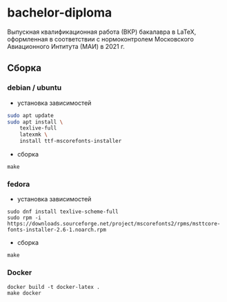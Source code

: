 # bachelor-diploma
Выпускная квалификационная работа (ВКР) бакалавра в LaTeX, оформленная в соответствии с нормоконтролем Московского Авиационного Интитута (МАИ) в 2021 г.

## Сборка

### debian / ubuntu
- установка зависимостей
```bash
sudo apt update
sudo apt install \
    texlive-full
    latexmk \
    install ttf-mscorefonts-installer
```
- сборка
```
make
```
### fedora
- установка зависимостей
```
sudo dnf install texlive-scheme-full
sudo rpm -i https://downloads.sourceforge.net/project/mscorefonts2/rpms/msttcore-fonts-installer-2.6-1.noarch.rpm
```
- сборка
```
make
```
### Docker
```
docker build -t docker-latex .
make docker
```